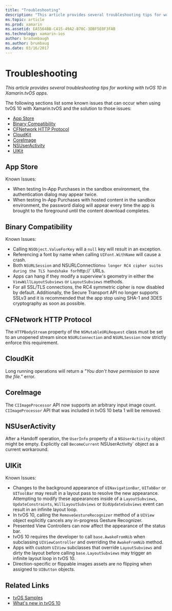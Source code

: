 ```yaml
---
title: "Troubleshooting"
description: "This article provides several troubleshooting tips for working with tvOS 10 in Xamarin.tvOS apps."
ms.topic: article
ms.prod: xamarin
ms.assetid: EA5564BB-C415-49A2-B70C-3DBF5E0F3FAB
ms.technology: xamarin-ios
author: bradumbaugh
ms.author: brumbaug
ms.date: 03/16/2017
---
```


# Troubleshooting

_This article provides several troubleshooting tips for working with tvOS 10 in Xamarin.tvOS apps._

The following sections list some known issues that can occur when using tvOS 10 with Xamarin.tvOS and the solution to those issues:

- [App Store](#App-Store)
- [Binary Compatibility](#Binary-Compatibility)
- [CFNetwork HTTP Protocol](#CFNetwork-HTTP-Protocol)
- [CloudKit](#CloudKit)
- [CoreImage](#CoreImage)
- [NSUserActivity](#NSUserActivity)
- [UIKit](#UIKit)

<a name="App-Store" />

## App Store

Known Issues:

 - When testing In-App Purchases in the sandbox environment, the authentication dialog may appear twice.
 - When testing In-App Purchases with hosted content in the sandbox environment, the password dialog will appear every time the app is brought to the foreground until the content download completes.

<a name="Binary-Compatibility" />

## Binary Compatibility

Known Issues:

 - Calling `NSObject.ValueForKey` will a `null` key will result in an exception.
 - Referencing a font by name when calling `UIFont.WithName` will cause a crash.
 - Both `NSURLSession` and NSURLConnection` no longer RC4 cipher suites during the TLS handshake for `http://` URLs.
 - Apps can hang if they modify a superview's geometry in either the `ViewWillLayoutSubviews` or `LayoutSubviews` methods.
 - For all SSL/TLS connections, the RC4 symmetric cipher is now disabled by default. Additionally, the Secure Transport API no longer supports SSLv3 and it is recommended that the app stop using SHA-1 and 3DES cryptography as soon as possible.

<a name="CFNetwork-HTTP-Protocol" />

## CFNetwork HTTP Protocol

The `HTTPBodyStream` property of the `NSMutableURLRequest` class must be set to an unopened stream since `NSURLConnection` and `NSURLSession` now strictly enforce this requirement.

<a name="CloudKit" />

## CloudKit

Long running operations will return a _"You don't have permission to save the file."_ error.

<a name="CoreImage" />

## CoreImage

The `CIImageProcessor` API now supports an arbitrary input image count. `CIImageProcessor` API that was included in tvOS 10 beta 1 will be removed.

<a name="NSUserActivity" />

## NSUserActivity

After a Handoff operation, the `UserInfo` property of a `NSUserActivity` object might be empty. Explicitly call `BecomeCurrent` NSUserActivity` object as a current workaround.

<a name="UIKit" />

## UIKit

Known Issues:

 - Changes to the background appearance of `UINavigationBar`, `UITabBar` or `UIToolBar` may result in a layout pass to resolve the new appearance. Attempting to modify these appearances inside of a `LayoutSubviews`, `UpdateConstraints`, `WillLayoutSubviews` or `DidUpdateSubviews` event can result in an infinite layout loop.
 - In tvOS 10, calling the `RemoveGestureRecognizer` method of a `UIView` object explicitly cancels any in-progress Gesture Recognizer.
 - Presented View Controllers can now affect the appearance of the status bar.
 - tvOS 10 requires the developer to call `base.AwakeFromNib` when subclassing `UIViewController` and overriding the `AwakeFromNib` method.
 - Apps with custom `UIView` subclasses that override `LayoutSubviews` and dirty the layout before calling `base.LayoutSubviews` may trigger an infinite layout loop in tvOS 10.
 - Direction-specific or flippable images assets are no flipping when assigned to `UIButton` objects.





## Related Links

- [tvOS Samples](https://developer.xamarin.com/samples/tvos/all/)
- [What's new in tvOS 10](https://developer.apple.com/library/prerelease/content/releasenotes/General/WhatsNewinTVOS/Articles/tvOS10.html#//apple_ref/doc/uid/TP40017259-SW1)
